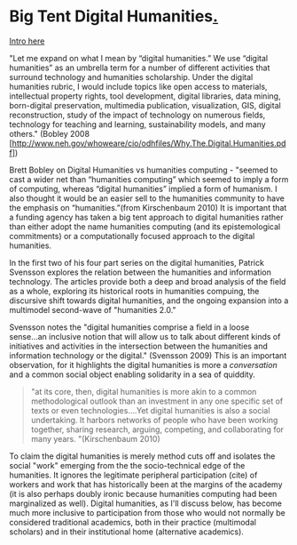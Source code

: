 # Big Tent Digital Humanities<a href="/mcburton/writing/tree/master/chapter-one/#tent-intro" name="tent-intro">.</a>
	
<a href="/mcburton/writing/tree/master/chapter-one/#tent-intro" name="tent-intro">Intro here</a>
	
"Let me expand on what I mean by “digital humanities.” We use “digital humanities” as an umbrella term for a number of different activities that surround technology and humanities scholarship. Under the digital humanities rubric, I would include topics like open access to materials, intellectual property rights, tool development, digital libraries, data mining, born-digital preservation, multimedia publication, visualization, GIS, digital reconstruction, study of the impact of technology on numerous fields, technology for teaching and learning, sustainability models, and many others." (Bobley 2008 [http://www.neh.gov/whoweare/cio/odhfiles/Why.The.Digital.Humanities.pdf])


Brett Bobley on Digital Humanities vs humanities computing - "seemed to cast a wider net than “humanities computing” which seemed to imply a form of computing, whereas “digital humanities” implied a form of humanism. I also thought it would be an easier sell to the humanities community to have the emphasis on “humanities.”(from Kirschenbaum 2010) It is important that a funding agency has taken a big tent approach to digital humanities rather than either adopt the name humanities computing (and its epistemological commitments) or a computationally focused approach to the digital humanities.




In the first two of his four part series on the digital humanities, Patrick Svensson explores the relation between the humanities and information technology. The articles provide both a deep and broad analysis of the field as a whole, exploring its historical roots in humanities compuing, the discursive shift towards digital humanities, and the ongoing expansion into a multimodel second-wave of "humanities 2.0." 

Svensson notes the "digital humanities comprise a field in a loose sense...an inclusive notion that will allow us to talk about different kinds of initiatives and activities in the intersection between the humanities and information technology or the digital." (Svensson 2009) This is an important observation, for it highlights the digital humanities is more a _conversation_ and a common social object enabling solidarity in a sea of quiddity.
>"at its core, then, digital humanities is more akin to a common methodological outlook than an investment in any one specific set of texts or even technologies....Yet digital humanities is also a social undertaking. It harbors networks of people who have been working together, sharing research, arguing, competing, and collaborating for many years. "(Kirschenbaum 2010)

To claim the digital humanities is merely method cuts off and isolates the social "work" emerging from the the socio-technical edge of the humanities. It ignores the legitimate peripheral participation (cite) of workers and work that has historically been at the margins of the academy (it is also perhaps doubly ironic because humanities computing had been marginalized as well). Digital humanities, as I'll discuss below, has become much more inclusive to participation from those who would not normally be considered traditional academics, both in their practice (multimodal scholars) and in their institutional home (alternative academics).


